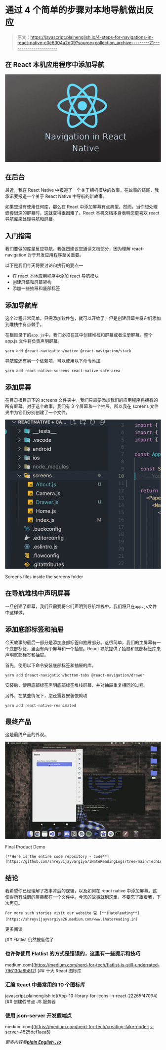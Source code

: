 # 通过 4 个简单的步骤对本地导航做出反应

> 原文：<https://javascript.plainenglish.io/4-steps-for-navigations-in-react-native-c0e6304a2d09?source=collection_archive---------21----------------------->

## 在 React 本机应用程序中添加导航

![](img/2a0a663cbb44f99799fdb927be1cf5ba.png)

## 在后台

最近，我在 React Native 中报道了一个关于相机模块的故事，在故事的结尾，我承诺要报道一个关于 React Native 中导航的新故事。

如果您没有使用任何库，那么在 React 中添加屏幕有点典型。然而，当你想处理嵌套很深的屏幕时，这就变得很困难了。React 本机文档本身表明您更喜欢 react 导航库来处理导航和屏幕。

## 入门指南

我们要做的库是反应导航。我强烈建议您通读文档部分，因为理解 react-navigation 对于开发应用程序至关重要。

以下是我们今天将要讨论和执行的要点—

*   在 react 本地应用程序中添加 react 导航模块
*   创建屏幕和屏幕架构
*   添加一些抽屉和底部标签

## 添加导航库

这个过程非常简单，只需添加软件包，就可以开始了。但是创建屏幕并将它们添加到堆栈中有点棘手。

在根目录下的`app.js`中，我们必须在其中创建堆栈和屏幕或者注册屏幕。整个 app.js 文件将负责声明屏幕。

```
yarn add @react-navigation/native @react-navigation/stack
```

导航库还有另一个依赖项，可以使用以下命令添加

```
yarn add react-native-screens react-native-safe-area 
```

## 添加屏幕

在目录根目录下的 screens 文件夹中，我们只需要添加我们的应用程序将拥有的所有屏幕。对于这个故事，我们有 3 个屏幕和一个抽屉，所以我在 screens 文件夹中为它们分别创建了一个文件。

![](img/275c32b3a787fda6f4b3cc0dfa74c664.png)

Screens files inside the screens folder

## 在导航堆栈中声明屏幕

一旦创建了屏幕，我们只需要将它们声明到导航堆栈中。我们将只在`app.js`文件中这样做。

## 添加底部标签和抽屉

今天故事的最后一部分是添加底部标签和抽屉部分。这很简单，我们的主屏幕有一个底部标签，里面有两个屏幕和一个抽屉。React 导航提供了抽屉和底部标签库来声明底部标签和抽屉。

首先，使用以下命令安装底部标签和抽屉的库。

```
yarn add @react-navigation/bottom-tabs @react-navigation/drawer
```

安装后，使用底部标签声明底部标签堆栈屏幕，并对抽屉重复相同的过程。

另外，在某些情况下，您还需要安装依赖项

```
yarn add react-native-reanimated
```

## 最终产品

这是最终产品的外观。

![](img/24b4c4e2f522b31d792f36c038a388a0.png)

Final Product Demo

```
[**Here is the entire code repository - Code**](https://github.com/shreyvijayvargiya/iHateReadingLogs/tree/main/TechLogsMobile/React%20Native%20Navigation%20)
```

## 结论

我希望你已经理解了故事背后的逻辑，以及如何在 react native 中添加屏幕。这使得所有注册的屏幕都在一个文件中。今天的故事就到这里，不要忘了跟着我，下次再见。

```
For more such stories visit our website 💻 [**iHateReading**](https://shreyvijayvargiya26.medium.com/www.ihatereading.in)
```

更多阅读

[](https://medium.com/nerd-for-tech/flatlist-is-still-underrated-796130a8b8f2) [## Flatlist 仍然被低估了

### 也许你使用 Flatlist 的方式是错误的，这里有一些提示和技巧

medium.com](https://medium.com/nerd-for-tech/flatlist-is-still-underrated-796130a8b8f2) [](/top-10-library-for-icons-in-react-22265f47094) [## 十大 React 图标库

### 汇编 React 中最常用的 10 个图标库

javascript.plainenglish.io](/top-10-library-for-icons-in-react-22265f47094) [](https://medium.com/nerd-for-tech/creating-fake-node-js-server-4525def1aea5) [## 创建假节点 JS 服务器

### 使用 json-server 开发假端点

medium.com](https://medium.com/nerd-for-tech/creating-fake-node-js-server-4525def1aea5) 

*更多内容看*[***plain English . io***](http://plainenglish.io/)